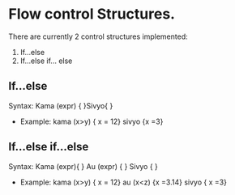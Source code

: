 # Flow control Structures.

There are currently 2 control structures implemented:

1. If...else
2. If...else if... else

## If...else

Syntax: Kama (expr) { }Sivyo{ }

- Example: kama (x>y) { x = 12} sivyo {x =3}

## If...else if...else

Syntax: Kama (expr){ } Au (expr) { } Sivyo { }

- Example: kama (x>y) { x = 12} au (x<z) {x =3.14} sivyo { x =3}
